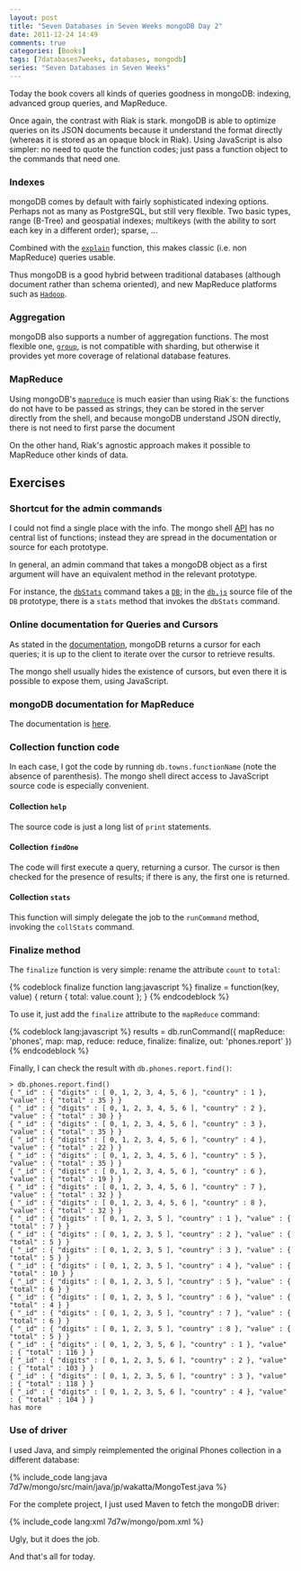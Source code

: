 ```yaml
---
layout: post
title: "Seven Databases in Seven Weeks mongoDB Day 2"
date: 2011-12-24 14:49
comments: true
categories: [Books]
tags: [7databases7weeks, databases, mongodb]
series: "Seven Databases in Seven Weeks"
---
```

Today the book covers all kinds of queries goodness in mongoDB:
indexing, advanced group queries, and MapReduce.

Once again, the contrast with Riak is stark. mongoDB is able to
optimize queries on its JSON documents because it understand the
format directly (whereas it is stored as an opaque block in Riak).
Using JavaScript is also simpler: no need to quote the function codes;
just pass a function object to the commands that need one.

<!--more-->


### Indexes

mongoDB comes by default with fairly sophisticated indexing
options. Perhaps not as many as PostgreSQL, but still very
flexible. Two basic types, range (B-Tree) and geospatial indexes;
multikeys (with the ability to sort each key in a different order);
sparse, ...

Combined with the
[`explain`](http://www.mongodb.org/display/DOCS/Explain) function,
this makes classic (i.e. non MapReduce) queries usable.

Thus mongoDB is a good hybrid between traditional databases (although
document rather than schema oriented), and new MapReduce platforms
such as [`Hadoop`](http://hadoop.apache.org/).

### Aggregation

mongoDB also supports a number of aggregation functions. The most
flexible one,
[`group`](http://www.mongodb.org/display/DOCS/Aggregation#Aggregation-Group),
is not compatible with sharding, but otherwise it provides yet more
coverage of relational database features.

### MapReduce

Using mongoDB's
[`mapreduce`](http://www.mongodb.org/display/DOCS/MapReduce) is much
easier than using Riak`s: the functions do not have to be passed as
strings, they can be stored in the server directly from the shell, and
because mongoDB understand JSON directly, there is not need to first
parse the document

On the other hand, Riak's agnostic approach makes
it possible to MapReduce other kinds of data.

## Exercises

### Shortcut for the admin commands

I could not find a single place with the info. The mongo shell
[API](http://api.mongodb.org/js/current/) has no central list of
functions; instead they are spread in the documentation or source for
each prototype.

In general, an admin command that takes a mongoDB object as a
first argument will have an equivalent method in the relevant prototype.

For instance, the
[`dbStats`](http://www.mongodb.org/display/DOCS/List+of+Database+Commands)
command takes a
[`DB`](http://api.mongodb.org/js/current/symbols/_global_.html#DB);
in the
[`db.js`](http://api.mongodb.org/js/current/symbols/src/shell_db.js.html)
source file of the `DB` prototype, there is a `stats` method that
invokes the `dbStats` command.

### Online documentation for Queries and Cursors

As stated in the
[documentation](http://www.mongodb.org/display/DOCS/Queries+and+Cursors),
mongoDB returns a cursor for each queries; it is up to the client to
iterate over the cursor to retrieve results.

The mongo shell usually hides the existence of cursors, but even there
it is possible to expose them, using JavaScript.

### mongoDB documentation for MapReduce

The documentation is
[here](http://www.mongodb.org/display/DOCS/MapReduce).

### Collection function code

In each case, I got the code by running `db.towns.functionName` (note
the absence of parenthesis). The mongo shell direct access to
JavaScript source code is especially convenient.

#### Collection `help`

The source code is just a long list of `print` statements.

#### Collection `findOne`

The code will first execute a query, returning a cursor. The cursor is
then checked for the presence of results; if there is any, the first
one is returned.

#### Collection `stats`

This function will simply delegate the job to the `runCommand` method,
invoking the `collStats` command.

### Finalize method

The `finalize` function is very simple: rename the attribute `count`
to `total`:

{% codeblock finalize function lang:javascript %}
finalize = function(key, value) {
    return { total: value.count };
}
{% endcodeblock %}

To use it, just add the `finalize` attribute to the `mapReduce` command:

{% codeblock lang:javascript %}
results = db.runCommand({
    mapReduce: 'phones',
    map: map,
    reduce: reduce,
    finalize: finalize,
    out: 'phones.report'
})
{% endcodeblock %}

Finally, I can check  the result with `db.phones.report.find()`:

```
> db.phones.report.find()
{ "_id" : { "digits" : [ 0, 1, 2, 3, 4, 5, 6 ], "country" : 1 }, "value" : { "total" : 35 } }
{ "_id" : { "digits" : [ 0, 1, 2, 3, 4, 5, 6 ], "country" : 2 }, "value" : { "total" : 30 } }
{ "_id" : { "digits" : [ 0, 1, 2, 3, 4, 5, 6 ], "country" : 3 }, "value" : { "total" : 35 } }
{ "_id" : { "digits" : [ 0, 1, 2, 3, 4, 5, 6 ], "country" : 4 }, "value" : { "total" : 22 } }
{ "_id" : { "digits" : [ 0, 1, 2, 3, 4, 5, 6 ], "country" : 5 }, "value" : { "total" : 35 } }
{ "_id" : { "digits" : [ 0, 1, 2, 3, 4, 5, 6 ], "country" : 6 }, "value" : { "total" : 19 } }
{ "_id" : { "digits" : [ 0, 1, 2, 3, 4, 5, 6 ], "country" : 7 }, "value" : { "total" : 32 } }
{ "_id" : { "digits" : [ 0, 1, 2, 3, 4, 5, 6 ], "country" : 8 }, "value" : { "total" : 32 } }
{ "_id" : { "digits" : [ 0, 1, 2, 3, 5 ], "country" : 1 }, "value" : { "total" : 7 } }
{ "_id" : { "digits" : [ 0, 1, 2, 3, 5 ], "country" : 2 }, "value" : { "total" : 5 } }
{ "_id" : { "digits" : [ 0, 1, 2, 3, 5 ], "country" : 3 }, "value" : { "total" : 5 } }
{ "_id" : { "digits" : [ 0, 1, 2, 3, 5 ], "country" : 4 }, "value" : { "total" : 10 } }
{ "_id" : { "digits" : [ 0, 1, 2, 3, 5 ], "country" : 5 }, "value" : { "total" : 6 } }
{ "_id" : { "digits" : [ 0, 1, 2, 3, 5 ], "country" : 6 }, "value" : { "total" : 4 } }
{ "_id" : { "digits" : [ 0, 1, 2, 3, 5 ], "country" : 7 }, "value" : { "total" : 6 } }
{ "_id" : { "digits" : [ 0, 1, 2, 3, 5 ], "country" : 8 }, "value" : { "total" : 5 } }
{ "_id" : { "digits" : [ 0, 1, 2, 3, 5, 6 ], "country" : 1 }, "value" : { "total" : 116 } }
{ "_id" : { "digits" : [ 0, 1, 2, 3, 5, 6 ], "country" : 2 }, "value" : { "total" : 103 } }
{ "_id" : { "digits" : [ 0, 1, 2, 3, 5, 6 ], "country" : 3 }, "value" : { "total" : 118 } }
{ "_id" : { "digits" : [ 0, 1, 2, 3, 5, 6 ], "country" : 4 }, "value" : { "total" : 104 } }
has more
```

### Use of driver

I used Java, and simply reimplemented the original Phones collection
in a different database:

{% include_code lang:java 7d7w/mongo/src/main/java/jp/wakatta/MongoTest.java %}

For the complete project, I just used Maven to fetch the mongoDB
driver:

{% include_code lang:xml 7d7w/mongo/pom.xml %}

Ugly, but it does the job.

And that's all for today.
